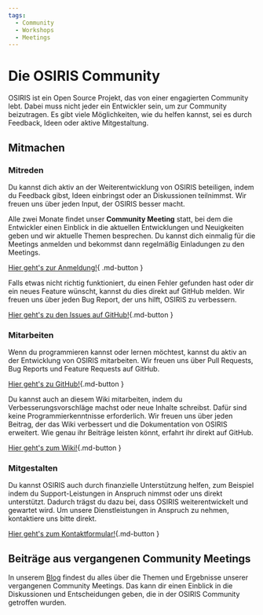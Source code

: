 ```yaml
---
tags:
  - Community
  - Workshops
  - Meetings
---
```


# Die OSIRIS Community

OSIRIS ist ein Open Source Projekt, das von einer engagierten Community lebt. Dabei muss nicht jeder ein Entwickler sein, um zur Community beizutragen. Es gibt viele Möglichkeiten, wie du helfen kannst, sei es durch Feedback, Ideen oder aktive Mitgestaltung.

## Mitmachen

### Mitreden

Du kannst dich aktiv an der Weiterentwicklung von OSIRIS beteiligen, indem du Feedback gibst, Ideen einbringst oder an Diskussionen teilnimmst. Wir freuen uns über jeden Input, der OSIRIS besser macht. 

Alle zwei Monate findet unser **Community Meeting** statt, bei dem die Entwickler einen Einblick in die aktuellen Entwicklungen und Neuigkeiten geben und wir aktuelle Themen besprechen. Du kannst dich einmalig für die Meetings anmelden und bekommst dann regelmäßig Einladungen zu den Meetings. 

[Hier geht's zur Anmeldung!](https://forms.office.com/e/RS8Nay2CLw){ .md-button }

Falls etwas nicht richtig funktioniert, du einen Fehler gefunden hast oder dir ein neues Feature wünscht, kannst du dies direkt auf GitHub melden. Wir freuen uns über jeden Bug Report, der uns hilft, OSIRIS zu verbessern.

[Hier geht's zu den Issues auf GitHub!](https://github.com/OSIRIS-Solutions/osiris/issues){.md-button }

### Mitarbeiten

Wenn du programmieren kannst oder lernen möchtest, kannst du aktiv an der Entwicklung von OSIRIS mitarbeiten. Wir freuen uns über Pull Requests, Bug Reports und Feature Requests auf GitHub.

[Hier geht's zu GitHub!](https://github.com/OSIRIS-Solutions/osiris){.md-button }

Du kannst auch an diesem Wiki mitarbeiten, indem du Verbesserungsvorschläge machst oder neue Inhalte schreibst. Dafür sind keine Programmierkenntnisse erforderlich. Wir freuen uns über jeden Beitrag, der das Wiki verbessert und die Dokumentation von OSIRIS erweitert. Wie genau ihr Beiträge leisten könnt, erfahrt ihr direkt auf GitHub.

[Hier geht's zum Wiki!](https://github.com/OSIRIS-Solutions/osiris/wiki){.md-button }

### Mitgestalten

Du kannst OSIRIS auch durch finanzielle Unterstützung helfen, zum Beispiel indem du Support-Leistungen in Anspruch nimmst oder uns direkt unterstützt. Dadurch trägst du dazu bei, dass OSIRIS weiterentwickelt und gewartet wird. Um unsere Dienstleistungen in Anspruch zu nehmen, kontaktiere uns bitte direkt.

[Hier geht's zum Kontaktformular!](https://osiris-solutions.de/contact/){.md-button }


## Beiträge aus vergangenen Community Meetings

In unserem [Blog](/blog) findest du alles über die Themen und Ergebnisse unserer vergangenen Community Meetings. Das kann dir einen Einblick in die Diskussionen und Entscheidungen geben, die in der OSIRIS Community getroffen wurden.
